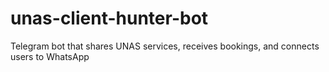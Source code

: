 # unas-client-hunter-bot
Telegram bot that shares UNAS services, receives bookings, and connects users to WhatsApp
